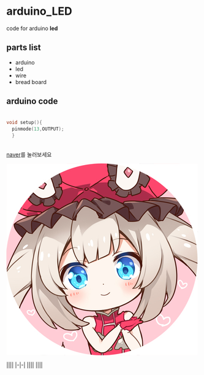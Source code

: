 # arduino_LED
code for arduino **led**

## parts list

* arduino
* led
* wire
* bread board


## arduino code
```cpp

void setup(){
  pinmode(13,OUTPUT);
  }
  
  ```
  
[naver](https://www.naver.com)를 눌러보세요

![aaaa](https://github.com/octopusoctopus/arduino_LED/blob/master/image/65994079_p4.jpg)


||||
|-|-|
||||
||||
